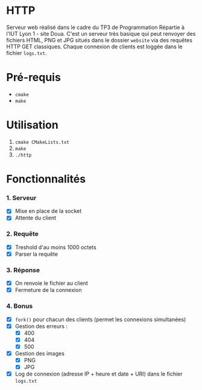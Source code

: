 # HTTP

Serveur web réalisé dans le cadre du TP3 de Programmation Répartie à l'IUT Lyon 1 - site Doua. 
C'est un serveur très basique qui peut renvoyer des fichiers HTML, PNG et JPG situés dans le dossier `website` via des requêtes HTTP GET classiques.
Chaque connexion de clients est loggée dans le fichier `logs.txt`.

# Pré-requis

- `cmake`
- `make`

# Utilisation

1. `cmake CMakeLists.txt`
2. `make`
3. `./http`

# Fonctionnalités

### 1. Serveur
- [x] Mise en place de la socket
- [x] Attente du client

### 2. Requête
- [x] Treshold d'au moins 1000 octets
- [x] Parser la requête

### 3. Réponse
- [x] On renvoie le fichier au client
- [x] Fermeture de la connexion

### 4. Bonus
- [x] `fork()` pour chacun des clients (permet les connexions simultanées)
- [x] Gestion des erreurs :
    - [x] 400
    - [x] 404
    - [x] 500
- [x] Gestion des images
    - [x] PNG
    - [x] JPG
- [x] Log de connexion (adresse IP + heure et date + URI) dans le fichier `logs.txt`